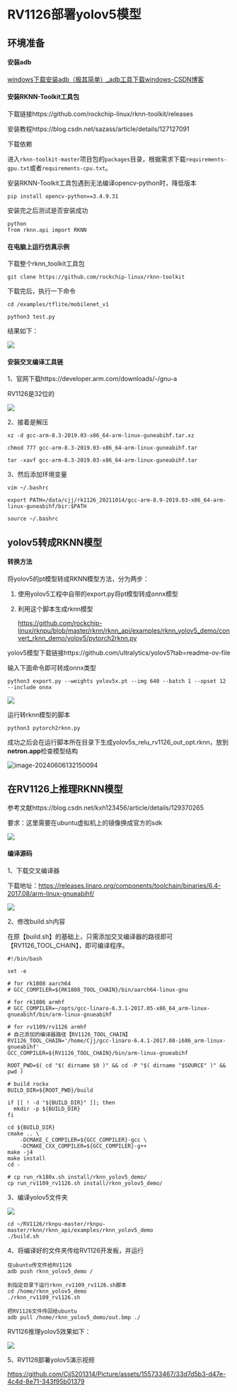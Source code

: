 # RV1126部署yolov5模型

## 环境准备

#### 安装adb

[windows下载安装adb（极其简单）_adb工具下载windows-CSDN博客](https://blog.csdn.net/x2584179909/article/details/108319973)



#### 安装RKNN-Toolkit工具包

下载链接https://github.com/rockchip-linux/rknn-toolkit/releases

安装教程https://blog.csdn.net/sazass/article/details/127127091

下载依赖

进入`rknn-toolkit-master`项目包的`packages`目录，根据需求下载`requirements-gpu.txt`或者`requirements-cpu.txt`。

安装RKNN-Toolkit工具包遇到无法编译opencv-python时，降低版本

```
pip install opencv-python==3.4.9.31
```

安装完之后测试是否安装成功

```
python
from rknn.api import RKNN
```



#### 在电脑上运行仿真示例

下载整个rknn_toolkit工具包

```
git clone https://github.com/rockchip-linux/rknn-toolkit
```

下载完后，执行一下命令

```
cd /examples/tflite/mobilenet_v1

python3 test.py
```

结果如下：

![](https://cdn.jsdelivr.net/gh/Cjj5201314/Picture@main/Data/Pictures/3229836506167fc3430da9279ad8a1d.png)



#### 安装交叉编译工具链

1、官网下载https://developer.arm.com/downloads/-/gnu-a

RV1126是32位的

![](https://cdn.jsdelivr.net/gh/Cjj5201314/Picture@main/Data/Pictures/e4369c8704c4067dac0b356e046632e.png)

2、接着是解压

```
xz -d gcc-arm-8.3-2019.03-x86_64-arm-linux-guneabihf.tar.xz

chmod 777 gcc-arm-8.3-2019.03-x86_64-arm-linux-guneabihf.tar

tar -xavf gcc-arm-8.3-2019.03-x86_64-arm-linux-guneabihf.tar
```

3、然后添加环境变量

```
vim ~/.bashrc

export PATH=/data/cjj/rk1126_20211014/gcc-arm-8.9-2019.03-x86_64-arm-linux-guneabihf/bir:$PATH

source ~/.bashrc
```



## yolov5转成RKNN模型

#### 转换方法

将yolov5的pt模型转成RKNN模型方法，分为两步：

1. 使用yolov5工程中自带的export.py将pt模型转成onnx模型

2. 利用这个脚本生成rknn模型

   https://github.com/rockchip-linux/rknpu/blob/master/rknn/rknn_api/examples/rknn_yolov5_demo/convert_rknn_demo/yolov5/pytorch2rknn.py



yolov5模型下载链接https://github.com/ultralytics/yolov5?tab=readme-ov-file

输入下面命令即可转成onnx类型

```
python3 export.py --weights yolov5x.pt --img 640 --batch 1 --opset 12 --include onnx
```

![](https://cdn.jsdelivr.net/gh/Cjj5201314/Picture@main/Data/Pictures/e9fe9e77495c9aebf37f23870c86d49.png)



运行转rknn模型的脚本

```
python3 pytorch2rknn.py
```

成功之后会在运行脚本所在目录下生成yolov5s_relu_rv1126_out_opt.rknn，放到**netron.app**检查模型结构

![image-20240606132150094](../AppData/Roaming/Typora/typora-user-images/image-20240606132150094.png)

## 在RV1126上推理RKNN模型

参考文献https://blog.csdn.net/kxh123456/article/details/129370265

要求：这里需要在ubuntu虚拟机上的镜像换成官方的sdk

![](https://cdn.jsdelivr.net/gh/Cjj5201314/Picture@main/Data/Pictures/afcb7577e8cc68b3a677a914a20d046.png)

#### 编译源码

1、下载交叉编译器

下载地址：https://releases.linaro.org/components/toolchain/binaries/6.4-2017.08/arm-linux-gnueabihf/

![](https://cdn.jsdelivr.net/gh/Cjj5201314/Picture@main/Data/Pictures/0b97f752c1bd7b6e6528eea5f25b8de.png)



2、修改build.sh内容

在原【build.sh】的基础上，只需添加交叉编译器的路径即可【RV1126_TOOL_CHAIN】，即可编译程序。

```
#!/bin/bash

set -e

# for rk1808 aarch64
# GCC_COMPILER=${RK1808_TOOL_CHAIN}/bin/aarch64-linux-gnu

# for rk1806 armhf
# GCC_COMPILER=~/opts/gcc-linaro-6.3.1-2017.05-x86_64_arm-linux-gnueabihf/bin/arm-linux-gnueabihf

# for rv1109/rv1126 armhf
# 自己添加的编译器路径【RV1126_TOOL_CHAIN】
RV1126_TOOL_CHAIN='/home/Cjj/gcc-linaro-6.4.1-2017.08-i686_arm-linux-gnueabihf'
GCC_COMPILER=${RV1126_TOOL_CHAIN}/bin/arm-linux-gnueabihf

ROOT_PWD=$( cd "$( dirname $0 )" && cd -P "$( dirname "$SOURCE" )" && pwd )

# build rockx
BUILD_DIR=${ROOT_PWD}/build

if [[ ! -d "${BUILD_DIR}" ]]; then
  mkdir -p ${BUILD_DIR}
fi

cd ${BUILD_DIR}
cmake .. \
    -DCMAKE_C_COMPILER=${GCC_COMPILER}-gcc \
    -DCMAKE_CXX_COMPILER=${GCC_COMPILER}-g++
make -j4
make install
cd -

# cp run_rk180x.sh install/rknn_yolov5_demo/
cp run_rv1109_rv1126.sh install/rknn_yolov5_demo/
```



3、编译yolov5文件夹

![](https://cdn.jsdelivr.net/gh/Cjj5201314/Picture@main/Data/Pictures/1f2fe5e2e9df3c96dc6ab1d39b9eb3d.png)

```
cd ~/RV1126/rknpu-master/rknpu-master/rknn/rknn_api/examples/rknn_yolov5_demo
./build.sh
```



4、将编译好的文件夹传给RV1126开发板，并运行

```
在ubuntu传文件给RV1126
adb push rknn_yolov5_demo /

到指定目录下运行rknn_rv1109_rv1126.sh脚本
cd /home/rknn_yolov5_demo
./rknn_rv1109_rv1126.sh

把RV1126文件传回给ubuntu
adb pull /home/rknn_yolov5_demo/out.bmp ./
```

RV1126推理yolov5效果如下：

![](https://cdn.jsdelivr.net/gh/Cjj5201314/Picture@main/Data/Pictures/9e79df1cb448335831ccd508208d41b.png)



5、RV1126部署yolov5演示视频

https://github.com/Cjj5201314/Picture/assets/155733467/33d7d5b3-d47e-4c4d-8e71-343f95b01379



